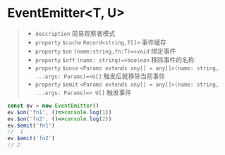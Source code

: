 # EventEmitter<T, U>

> - `description` 简易观察者模式
> - `property` `$cache` `Record<string,T[]>` 事件缓存
> - `property` `$on` `(name:string,fn:T)=>void` 绑定事件
> - `property` `$off` `(name: string)=>boolean` 移除事件的名称
> - `property` `$once` `<Params extends any[] = any[]>(name: string, ...args: Params)=>U[]` 触发后就移除当前事件
> - `property` `$emit` `<Params extends any[] = any[]>(name: string, ...args: Params)=> U[]` 触发事件

 ```js
 const ev = new EventEmitter()
 ev.$on('fn1', ()=>console.log(1))
 ev.$on('fn2', ()=>console.log(2))
 ev.$emit('fn1')
 //  1
 ev.$emit('fn2')
 // 2
 ```
 